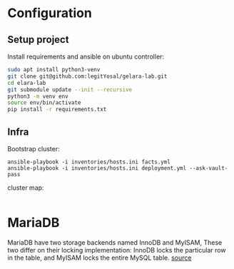 # Configuration

## Setup project

Install requirements and ansible on ubuntu controller:
```bash
sudo apt install python3-venv
git clone git@github.com:legitYosal/gelara-lab.git
cd elara-lab
git submodule update --init --recursive
python3 -m venv env
source env/bin/activate
pip install -r requirements.txt
```
## Infra

Bootstrap cluster:  
```
ansible-playbook -i inventories/hosts.ini facts.yml
ansible-playbook -i inventories/hosts.ini deployment.yml --ask-vault-pass
```

cluster map:
```
```

# MariaDB
MariaDB have two storage backends named InnoDB and MyISAM, These two differ on their locking implementation: InnoDB locks the particular row in the table, and MyISAM locks the entire MySQL table. [source](https://stackoverflow.com/a/5414622/12131234)

